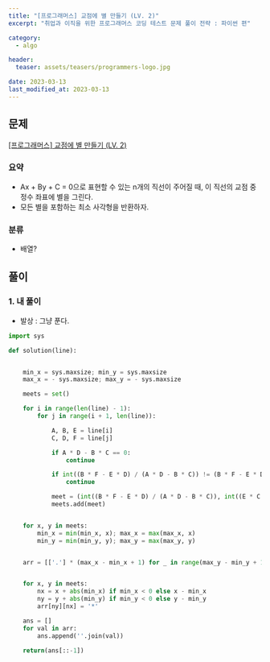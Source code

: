 ```yaml
---
title: "[프로그래머스] 교점에 별 만들기 (LV. 2)"
excerpt: "취업과 이직을 위한 프로그래머스 코딩 테스트 문제 풀이 전략 : 파이썬 편"

category:
  - algo

header:
  teaser: assets/teasers/programmers-logo.jpg

date: 2023-03-13
last_modified_at: 2023-03-13
---
```


## 문제

[[프로그래머스] 교점에 별 만들기 (LV. 2) ](https://school.programmers.co.kr/learn/courses/30/lessons/87377)

### 요약

- Ax + By + C = 0으로 표현할 수 있는 n개의 직선이 주어질 때, 이 직선의 교점 중 정수 좌표에 별을 그린다.
- 모든 별을 포함하는 최소 사각형을 반환하자.

### 분류

- 배열?

## 풀이

### 1. 내 풀이

- 발상 : 그냥 푼다.
  <br>

```python
import sys

def solution(line):


    min_x = sys.maxsize; min_y = sys.maxsize
    max_x = - sys.maxsize; max_y = - sys.maxsize

    meets = set()

    for i in range(len(line) - 1):
        for j in range(i + 1, len(line)):

            A, B, E = line[i]
            C, D, F = line[j]

            if A * D - B * C == 0:
                continue

            if int((B * F - E * D) / (A * D - B * C)) != (B * F - E * D) / (A * D - B * C) or int((E * C - A * F) / (A * D - B * C)) != (E * C - A * F) / (A * D - B * C):
                continue

            meet = (int((B * F - E * D) / (A * D - B * C)), int((E * C - A * F) / (A * D - B * C)))
            meets.add(meet)


    for x, y in meets:
        min_x = min(min_x, x); max_x = max(max_x, x)
        min_y = min(min_y, y); max_y = max(max_y, y)


    arr = [['.'] * (max_x - min_x + 1) for _ in range(max_y - min_y + 1)]


    for x, y in meets:
        nx = x + abs(min_x) if min_x < 0 else x - min_x
        ny = y + abs(min_y) if min_y < 0 else y - min_y
        arr[ny][nx] = '*'

    ans = []
    for val in arr:
        ans.append(''.join(val))

    return(ans[::-1])

```

